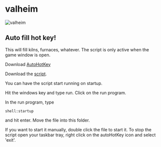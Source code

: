 # valheim
![valheim](https://user-images.githubusercontent.com/40721155/109895671-75265980-7c44-11eb-8d00-a6cf0fb91d6c.jpg)


## Auto fill hot key!

This will fill kilns, furnaces, whatever. The script is only active when the game window is open. 

Download [AutoHotKey](https://www.autohotkey.com/download/ "AutoHotKey download page")

Download the [script](https://github.com/linkdevk/valheim/archive/main.zip "Latest release").

You can have the script start running on startup.

Hit the windows key and type run. Click on the run program.

In the run program, type 

`shell:startup`

and hit enter. Move the file into this folder. 

If you want to start it manually, double click the file to start it. To stop the script open your taskbar tray, right click on the autoHotKey icon and select 'exit'.

